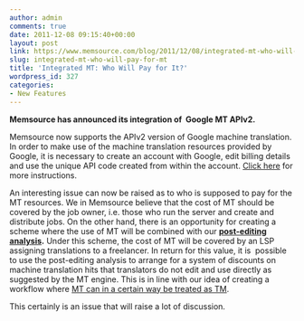 ```yaml
---
author: admin
comments: true
date: 2011-12-08 09:15:40+00:00
layout: post
link: https://www.memsource.com/blog/2011/12/08/integrated-mt-who-will-pay-for-mt/
slug: integrated-mt-who-will-pay-for-mt
title: 'Integrated MT: Who Will Pay for It?'
wordpress_id: 327
categories:
- New Features
---
```


**Memsource has announced its integration of  Google MT ****APIv2****.**

Memsource now supports the APIv2 version of Google machine translation. In order to make use of the machine translation resources provided by Google, it is necessary to create an account with Google, edit billing details and use the unique API code created from within the account. [Click here](http://youtu.be/-KHq094SeWU) for more instructions.<!-- more -->

An interesting issue can now be raised as to who is supposed to pay for the MT resources. We in Memsource believe that the cost of MT should be covered by the job owner, i.e. those who run the server and create and distribute jobs. On the other hand, there is an opportunity for creating a scheme where the use of MT will be combined with our **[post-editing analysis](http://wiki.memsource.com/wiki/Post-editing_Analysis).** Under this scheme, the cost of MT will be covered by an LSP assigning translations to a freelancer. In return for this value, it is  possible to use the post-editing analysis to arrange for a system of discounts on machine translation hits that translators do not edit and use directly as suggested by the MT engine. This is in line with our idea of creating a workflow where [MT can in a certain way be treated as TM](/download-why-not-treat-mt-as-tm-memsource-case-study-presented-at-locworld/).

This certainly is an issue that will raise a lot of discussion.
